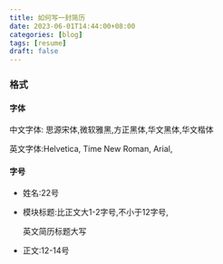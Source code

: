 ```yaml
---
title: 如何写一封简历
date: 2023-06-01T14:44:00+08:00
categories: [blog]
tags: [resume]
draft: false
---
```


### 格式

#### 字体

中文字体: 思源宋体,微软雅黑,方正黑体,华文黑体,华文楷体

英文字体:Helvetica, Time New Roman, Arial,

#### 字号

- 姓名:22号

- 模块标题:比正文大1-2字号,不小于12字号,

  英文简历标题大写

- 正文:12-14号

